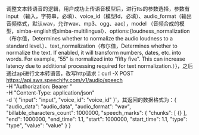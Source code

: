 调整文本转语音的逻辑，用户成功上传语音模型后，进行tts的参数选择，参数有input （输入，字符串，必填）、voice_id（模型Id，必填）、audio_format（输出音频格式，默认wav，允许wav、mp3、ogg、aac），model （音频合成的模型，simba-english或simba-multilingual）、options:{loudness_normalization（布尔值，Determines whether to normalize the audio loudness to a standard level.）、text_normalization（布尔值，Determines whether to normalize the text. If enabled, it will transform numbers, dates, etc. into words. For example, “55” is normalized into “fifty five”. This can increase latency due to additional processing required for text normalization.）}，之后通过api进行文本转语音，改写http请求：curl -X POST https://api.sws.speechify.com/v1/audio/speech \
     -H "Authorization: Bearer <token>" \
     -H "Content-Type: application/json" \
     -d '{
  "input": "input",
  "voice_id": "voice_id"
}'，其返回的数据格式为：{
  "audio_data": "audio_data",
  "audio_format": "wav",
  "billable_characters_count": 1000000,
  "speech_marks": {
    "chunks": [
      {}
    ],
    "end": 1000000,
    "end_time": 1.1,
    "start": 1000000,
    "start_time": 1.1,
    "type": "type",
    "value": "value"
  }
}